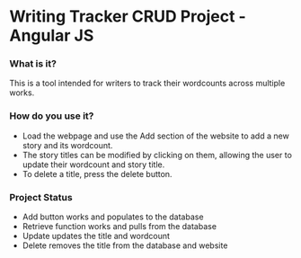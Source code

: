 # Writing Tracker CRUD Project - Angular JS

### What is it?
This is a tool intended for writers to track their wordcounts across multiple works.

### How do you use it?
* Load the webpage and use the Add section of the website to add a new story and its wordcount.
* The story titles can be modified by clicking on them, allowing the user to update their wordcount and story title.
* To delete a title, press the delete button.

### Project Status
* Add button works and populates to the database
* Retrieve function works and pulls from the database
* Update updates the title and wordcount
* Delete removes the title from the database and website
